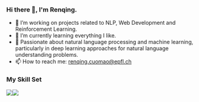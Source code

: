 ### Hi there 👋, I'm Renqing.

- 🔭 I’m working on projects related to NLP, Web Development and Reinforcement Learning.
- 🌱 I’m currently learning everything I like.
- 💬 Passionate about natural language processing and machine learning, particularly in deep learning approaches for natural language understanding problems.
- 📫 How to reach me: renqing.cuomao@epfl.ch

### My Skill Set

![](https://img.shields.io/badge/Java-ED8B00?style=for-the-badge&logo=openjdk&logoColor=white)![](https://img.shields.io/badge/Python-3776AB?style=for-the-badge&logo=python&logoColor=white)
